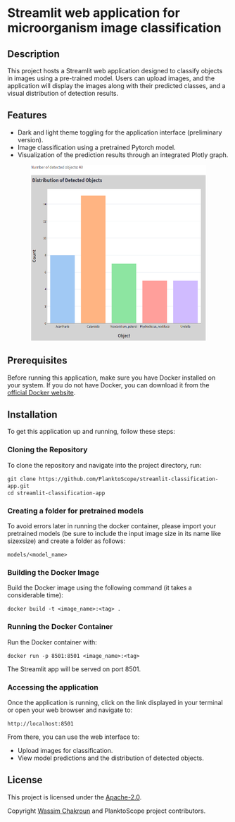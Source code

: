 # Streamlit web application for microorganism image classification

## Description

This project hosts a Streamlit web application designed to classify objects in images using a pre-trained model. Users can upload images, and the application will display the images along with their predicted classes, and a visual distribution of detection results.

## Features

- Dark and light theme toggling for the application interface (preliminary version).
- Image classification using a pretrained Pytorch model.
- Visualization of the prediction results through an integrated Plotly graph.

<center><img src="plotly_graph.png" alt="Distribution of detected microorganisms" title="Distribution of detected microorganisms" width="400" height="400"/></center>

## Prerequisites

Before running this application, make sure you have Docker installed on your system. If you do not have Docker, you can download it from the [official Docker website](https://docs.docker.com/get-docker/).

## Installation

To get this application up and running, follow these steps:

### Cloning the Repository

To clone the repository and navigate into the project directory, run:

    git clone https://github.com/PlanktoScope/streamlit-classification-app.git
    cd streamlit-classification-app
    
### Creating a folder for pretrained models

To avoid errors later in running the docker container, please import your pretrained models (be sure to include the input image size in its name like sizexsize) and create a folder as follows:

    models/<model_name>


### Building the Docker Image

Build the Docker image using the following command (it takes a considerable time):

    docker build -t <image_name>:<tag> .

### Running the Docker Container

Run the Docker container with:

    docker run -p 8501:8501 <image_name>:<tag>

The Streamlit app will be served on port 8501.

### Accessing the application

Once the application is running, click on the link displayed in your terminal or open your web browser and navigate to:

    http://localhost:8501

From there, you can use the web interface to:

- Upload images for classification.
- View model predictions and the distribution of detected objects.

## License
This project is licensed under the [Apache-2.0](https://www.apache.org/licenses/LICENSE-2.0).

Copyright [Wassim Chakroun](http://www.linkedin.com/in/wassim-chakroun/) and PlanktoScope project contributors.
